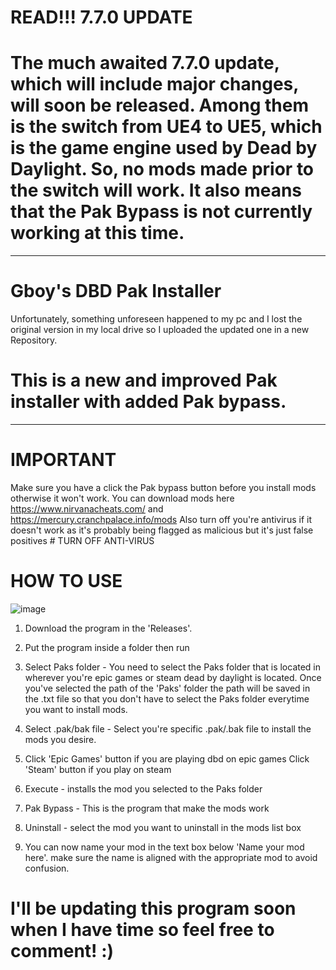 # READ!!! 7.7.0 UPDATE
# The much awaited 7.7.0 update, which will include major changes, will soon be released. Among them is the switch from UE4 to UE5, which is the game engine used by Dead by Daylight. So, no mods made prior to the switch will work. It also means that the Pak Bypass is not currently working at this time. 
---
# Gboy's DBD Pak Installer 
Unfortunately, something unforeseen happened to my pc and I lost the original version in my local drive so I uploaded the updated one in a new Repository.
# This is a new and improved Pak installer with added Pak bypass. 
___

# IMPORTANT

Make sure you have a click the Pak bypass button before you install mods otherwise it won't work. You can download mods here https://www.nirvanacheats.com/ and https://mercury.cranchpalace.info/mods Also turn off you're antivirus if it doesn't work as it's probably being flagged as malicious but it's just false positives # TURN OFF ANTI-VIRUS

# HOW TO USE
![image](https://github.com/gboy17-source/DBDPakInstallerGUI2/assets/75770900/5c45b537-fce3-410f-8565-7b3826ad2697)

1. Download the program in the 'Releases'.

2. Put the program inside a folder then run

3. Select Paks folder - You need to select the Paks folder that is located in wherever you're epic games or steam dead by daylight is located. Once you've selected the path of the 'Paks' folder the path will be saved in the .txt file so that you don't have to select the Paks folder everytime you want to install mods.

4. Select .pak/bak file - Select you're specific .pak/.bak file to install the mods you desire.

5. Click 'Epic Games' button if you are playing dbd on epic games
   Click 'Steam' button if you play on steam

6. Execute - installs the mod you selected to the Paks folder

7. Pak Bypass - This is the program that make the mods work

8. Uninstall - select the mod you want to uninstall in the mods list box

9. You can now name your mod in the text box below 'Name your mod here'. make sure the name is aligned with the appropriate mod to avoid confusion.

# I'll be updating this program soon when I have time so feel free to comment! :)
